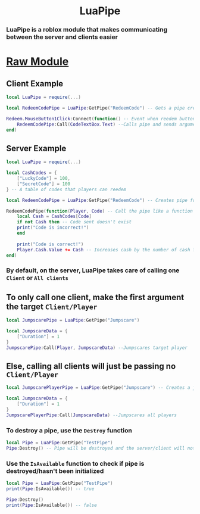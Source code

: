 <h1 align="center">LuaPipe</h1>

### LuaPipe is a roblox module that makes communicating between the server and clients easier
# [Raw Module](https://github.com/haski333/LuaPipe/blob/main/LuaPipe.lua)

## Client Example
```lua
local LuaPipe = require(...)

local RedeemCodePipe = LuaPipe:GetPipe("RedeemCode") -- Gets a pipe created by the server by a name

Redeem.MouseButton1Click:Connect(function() -- Event when reedem button is clicked
    RedeemCodePipe:Call(CodeTextBox.Text) --Calls pipe and sends arguments to the receiver
end)
```
## Server Example
```lua
local LuaPipe = require(...)

local CashCodes = {
    ["LuckyCode"] = 100,
    ["SecretCode"] = 100
} -- A table of codes that players can reedem

local RedeemCodePipe = LuaPipe:GetPipe("RedeemCode") -- Creates pipe for communication

RedeemCodePipe(function(Player, Code) -- Call the pipe like a function to start receiving sent data
    local Cash = CashCodes[Code]
    if not Cash then -- Code sent doesn't exist
	print("Code is incorrect!")
    end
	
    print("Code is correct!")
    Player.Cash.Value += Cash -- Increases cash by the number of cash from the code
end)
```
### By default, on the server, LuaPipe takes care of calling one `Client` or `All clients`

## To only call one client, make the first argument the target `Client/Player`
```lua
local JumpscarePipe = LuaPipe:GetPipe("Jumpscare")

local JumpscareData = {
    ["Duration"] = 1
}
JumpscarePipe:Call(Player, JumpscareData) --Jumpscares target player
```
## Else, calling all clients will just be passing no `Client/Player`
```lua
local JumpscarePlayerPipe = LuaPipe:GetPipe("Jumpscare") -- Creates a jumpscare pipe

local JumpscareData = {
	["Duration"] = 1
}
JumpscarePlayerPipe:Call(JumpscareData) --Jumpscares all players
```
### To destroy a pipe, use the `Destroy` function
```lua
local Pipe = LuaPipe:GetPipe("TestPipe")
Pipe:Destroy() -- Pipe will be destroyed and the server/client will not longer receive data
```
### Use the `IsAvailable` function to check if pipe is destroyed/hasn't been initialized
```lua
local Pipe = LuaPipe:GetPipe("TestPipe")
print(Pipe:IsAvailable()) -- true

Pipe:Destroy()
print(Pipe:IsAvailable()) -- false
```

